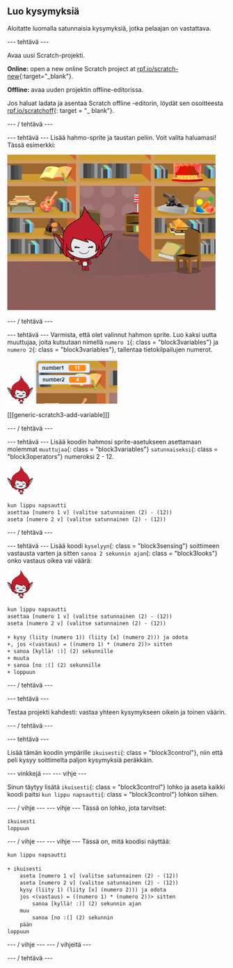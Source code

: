 ## Luo kysymyksiä

Aloitatte luomalla satunnaisia kysymyksiä, jotka pelaajan on vastattava.

\--- tehtävä \---

Avaa uusi Scratch-projekti.

**Online:** open a new online Scratch project at [rpf.io/scratch-new](http://rpf.io/scratchon){:target="_blank"}.

**Offline:** avaa uuden projektin offline-editorissa.

Jos haluat ladata ja asentaa Scratch offline -editorin, löydät sen osoitteesta [rpf.io/scratchoff](http://rpf.io/scratchoff){: target = "_ blank"}.

\--- / tehtävä \---

\--- tehtävä \--- Lisää hahmo-sprite ja taustan peliin. Voit valita haluamasi! Tässä esimerkki:

![kuvakaappaus](images/brain-setting.png)

\--- / tehtävä \---

\--- tehtävä \--- Varmista, että olet valinnut hahmon sprite. Luo kaksi uutta muuttujaa, joita kutsutaan nimellä `numero 1`{: class = "block3variables"} ja `numero 2`{: class = "block3variables"}, tallentaa tietokilpailujen numerot.

![kuvakaappaus](images/giga-sprite.png) ![kuvakaappaus](images/brain-variables.png)

[[[generic-scratch3-add-variable]]]

\--- / tehtävä \---

\--- tehtävä \--- Lisää koodin hahmosi sprite-asetukseen asettamaan molemmat `muuttujaa`{: class = "block3variables"} `satunnaiseksi`{: class = "block3operators"} numeroksi 2 - 12.

![kuvakaappaus](images/giga-sprite.png)

```blocks3
kun lippu napsautti
asettaa [numero 1 v] (valitse satunnainen (2) - (12))
aseta [numero 2 v] (valitse satunnainen (2) - (12))
```

\--- / tehtävä \---

\--- tehtävä \--- Lisää koodi `kyselyyn`{: class = "block3sensing"} soittimeen vastausta varten ja sitten `sanoa 2 sekunnin ajan`{: class = "block3looks"} onko vastaus oikea vai väärä:

![kuvakaappaus](images/giga-sprite.png)

```blocks3
kun lippu napsautti
asettaa [numero 1 v] (valitse satunnainen (2) - (12))
aseta [numero 2 v] (valitse satunnainen (2) - (12))

+ kysy (liity (numero 1)) (liity [x] (numero 2))) ja odota
+, jos <(vastaus) = ((numero 1) * (numero 2))> sitten
+ sanoa [kyllä! :)] (2) sekunnille
+ muuta
+ sanoa [no :(] (2) sekunnille
+ loppuun
```

\--- / tehtävä \---

\--- tehtävä \---

Testaa projekti kahdesti: vastaa yhteen kysymykseen oikein ja toinen väärin.

\--- / tehtävä \---

\--- tehtävä \---

Lisää tämän koodin ympärille `ikuisesti`{: class = "block3control"}, niin että peli kysyy soittimelta paljon kysymyksiä peräkkäin.

\--- vinkkejä \--- \--- vihje \---

Sinun täytyy lisätä `ikuisesti`{: class = "block3control"} lohko ja aseta kaikki koodi paitsi `kun lippu napsautti`{: class = "block3control"} lohkon siihen.

\--- / vihje \--- \--- vihje \--- Tässä on lohko, jota tarvitset:

```blocks3
ikuisesti
loppuun
```

\--- / vihje \--- \--- vihje \--- Tässä on, mitä koodisi näyttää:

```blocks3
kun lippu napsautti

+ ikuisesti
    aseta [numero 1 v] (valitse satunnainen (2) - (12))
    aseta [numero 2 v] (valitse satunnainen (2) - (12))
    kysy (liity 1) (liity [x] (numero 2))) ja odota
    jos <(vastaus) = ((numero 1) * (numero 2))> sitten
        sanoa [kyllä! :)] (2) sekunnin ajan
    muu
        sanoa [no :(] (2) sekunnin
    pään
loppuun
```

\--- / vihje \--- \--- / vihjeitä \---

\--- / tehtävä \---